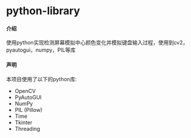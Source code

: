 # python-library

#### 介绍
使用python实现检测屏幕模拟中心颜色变化并模拟键盘输入过程，使用到cv2，pyautogui，numpy，PIL等库

#### 声明
本项目使用了以下的python库:
- OpenCV
- PyAutoGUI
- NumPy
- PIL (Pillow)
- Time
- Tkinter
- Threading

